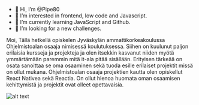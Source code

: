 - 👋 Hi, I’m @Pipe80
- 👀 I’m interested in frontend, low code and Javascript.
- 🌱 I’m currently learning JavaScript and Github.
- 💞️ I’m looking for a new challenges.

Moi,
Tällä hetkellä opiskelen Jyväskylän ammattikorkeakoulussa Ohjelmistoalan osaaja nimisessä koulutuksessa. Siihen on kuulunut paljon erilaisia kursseja ja projekteja ja olen itsekkin kasvanut niiden myötä ymmärtämään paremmin mitä it-ala pitää sisällään. Erityisen tärkeää on osata sanoittaa se oma osaaminen sekä tuoda esille erilaiset projektit missä on ollut mukana. Ohjelmistoalan osaaja projektien kautta olen opiskellut React Nativea sekä Reactia. On ollut hienoa huomata oman osaamisen kehittymistä ja projektit ovat olleet opettavaisia.

![alt text](https://images.pexels.com/photos/301920/pexels-photo-301920.jpeg)
